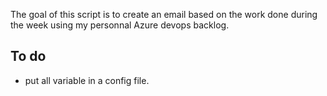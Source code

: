 The goal of this script is to create an email based on the work done during the week using my personnal Azure devops backlog.

## To do 
- put all variable in a config file.
